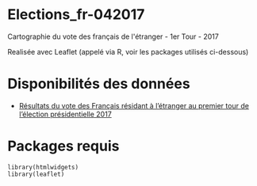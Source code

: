 # Elections_fr-042017
Cartographie du vote des français de l'étranger - 1er Tour - 2017

Realisée avec Leaflet (appelé via R, voir les packages utilisés ci-dessous)

# Disponibilités des données

- [Résultats du vote des Français résidant à l’étranger au premier tour de l’élection présidentielle 2017](
https://www.data.gouv.fr/fr/datasets/resultats-du-vote-des-francais-residant-a-letranger-au-premier-tour-de-lelection-presidentielle-2017/)

# Packages requis

```
library(htmlwidgets)
library(leaflet)
```
